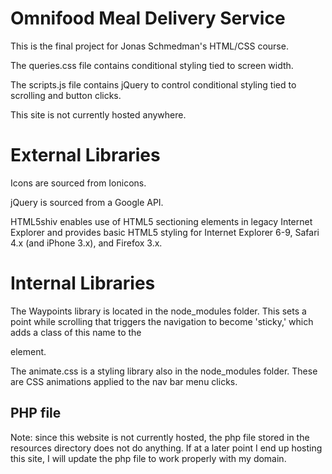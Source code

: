 # Omnifood Meal Delivery Service
This is the final project for Jonas Schmedman's HTML/CSS course.

The queries.css file contains conditional styling tied to screen width.

The scripts.js file contains jQuery to control conditional styling tied to scrolling and button clicks.

This site is not currently hosted anywhere.

# External Libraries

Icons are sourced from Ionicons.

jQuery is sourced from a Google API.

HTML5shiv enables use of HTML5 sectioning elements in legacy Internet Explorer and provides basic HTML5 styling for Internet Explorer 6-9, Safari 4.x (and iPhone 3.x), and Firefox 3.x.

# Internal Libraries

The Waypoints library is located in the node_modules folder. This sets a point while scrolling that triggers the navigation to become 'sticky,' which adds a class of this name to the <nav> element.
    
The animate.css is a styling library also in the node_modules folder. These are CSS animations applied to the nav bar menu clicks.

# PHP file

Note: since this website is not currently hosted, the php file stored in the resources directory does not do anything. If at a later point I end up hosting this site, I will update the php file to work properly with my domain.